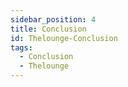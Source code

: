 ```yaml
---
sidebar_position: 4
title: Conclusion
id: Thelounge-Conclusion
tags:
  - Conclusion
  - Thelounge
---
```

